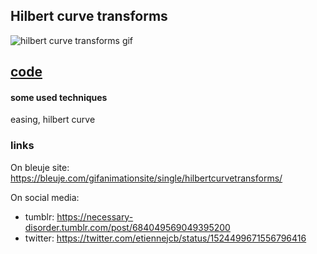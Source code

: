 ## Hilbert curve transforms

![hilbert curve transforms gif](https://bleuje.com/gifset/2022/2022_5_hilberttransforms.gif)

## [code](https://github.com/Bleuje/processing-animations-code/blob/main/code/hilbertcurvetransforms/hilbertcurvetransforms.pde)

#### some used techniques

easing, hilbert curve

### links

On bleuje site: https://bleuje.com/gifanimationsite/single/hilbertcurvetransforms/

On social media:
 - tumblr: https://necessary-disorder.tumblr.com/post/684049569049395200
 - twitter: https://twitter.com/etiennejcb/status/1524499671556796416
